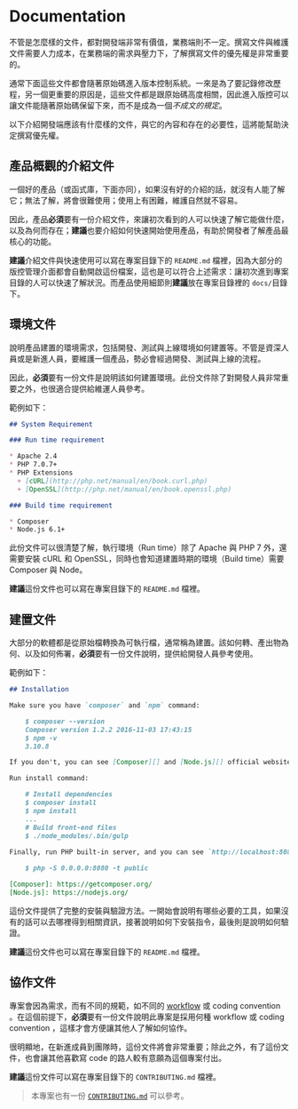 # Documentation

不管是怎麼樣的文件，都對開發端非常有價值，業務端則不一定。撰寫文件與維護文件需要人力成本，在業務端的需求與壓力下，了解撰寫文件的優先權是非常重要的。

通常下面這些文件都會隨著原始碼進入版本控制系統。一來是為了要記錄修改歷程，另一個更重要的原因是，這些文件都是跟原始碼高度相關，因此進入版控可以讓文件能隨著原始碼保留下來，而不是成為一個*不成文的規定*。

以下介紹開發端應該有什麼樣的文件，與它的內容和存在的必要性，這將能幫助決定撰寫優先權。

## 產品概觀的介紹文件

一個好的產品（或函式庫，下面亦同），如果沒有好的介紹的話，就沒有人能了解它；無法了解，將會很難使用；使用上有困難，維護自然就不容易。

因此，產品**必須**要有一份介紹文件，來讓初次看到的人可以快速了解它能做什麼，以及為何而存在；**建議**也要介紹如何快速開始使用產品，有助於開發者了解產品最核心的功能。

**建議**介紹文件與快速使用可以寫在專案目錄下的 `README.md` 檔裡，因為大部分的版控管理介面都會自動開啟這份檔案，這也是可以符合上述需求：讓初次進到專案目錄的人可以快速了解狀況。而產品使用細節則**建議**放在專案目錄裡的 `docs/`目錄下。

## 環境文件

說明產品建置的環境需求，包括開發、測試與上線環境如何建置等。不管是資深人員或是新進人員，要維護一個產品，勢必會經過開發、測試與上線的流程。

因此，**必須**要有一份文件是說明該如何建置環境。此份文件除了對開發人員非常重要之外，也很適合提供給維運人員參考。

範例如下：

```markdown
## System Requirement

### Run time requirement

* Apache 2.4
* PHP 7.0.7+
* PHP Extensions
  + [cURL](http://php.net/manual/en/book.curl.php)
  + [OpenSSL](http://php.net/manual/en/book.openssl.php)

### Build time requirement

* Composer
* Node.js 6.1+
```

此份文件可以很清楚了解，執行環境（Run time）除了 Apache 與 PHP 7 外，還需要安裝 cURL 和 OpenSSL，同時也會知道建置時期的環境（Build time）需要 Composer 與 Node。

**建議**這份文件也可以寫在專案目錄下的 `README.md` 檔裡。

## 建置文件

大部分的軟體都是從原始檔轉換為可執行檔，通常稱為建置。該如何轉、產出物為何、以及如何佈署，**必須**要有一份文件說明，提供給開發人員參考使用。

範例如下：

```markdown
## Installation

Make sure you have `composer` and `npm` command:

    $ composer --version
    Composer version 1.2.2 2016-11-03 17:43:15
    $ npm -v
    3.10.8

If you don't, you can see [Composer][] and [Node.js][] official website for more information.

Run install command:

    # Install dependencies
    $ composer install
    $ npm install
    ...
    # Build front-end files
    $ ./node_modules/.bin/gulp
    
Finally, run PHP built-in server, and you can see `http://localhost:8080` on browser.

    $ php -S 0.0.0.0:8080 -t public

[Composer]: https://getcomposer.org/
[Node.js]: https://nodejs.org/
```

這份文件提供了完整的安裝與驗證方法。一開始會說明有哪些必要的工具，如果沒有的話可以去哪裡得到相關資訊，接著說明如何下安裝指令，最後則是說明如何驗證。

**建議**這份文件也可以寫在專案目錄下的 `README.md` 檔裡。

## 協作文件

專案會因為需求，而有不同的規範，如不同的 [workflow](/source-repository/workflow.md) 或 coding convention 。在這個前提下，**必須**要有一份文件說明此專案是採用何種 workflow 或 coding convention ，這樣才會方便讓其他人了解如何協作。

很明顯地，在新進成員到團隊時，這份文件將會非常重要；除此之外，有了這份文件，也會讓其他喜歡寫 code 的路人較有意願為這個專案付出。

**建議**這份文件可以寫在專案目錄下的 `CONTRIBUTING.md` 檔裡。

> 本專案也有一份 [`CONTRIBUTING.md`](/CONTRIBUTING.md) 可以參考。
